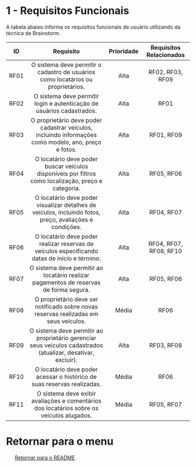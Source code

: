# 1 - Requisitos Funcionais 

<p> A tabela abaixo informa os requisitos funcionais de usuário utilizando da técnica de Brainstorm.</p>

| ID   |                                 Requisito                                 | Prioridade | Requisitos Relacionados |
| :--: | :-----------------------------------------------------------------------: | :--------: | :---------: |
| RF01 |       O sistema deve permitir o cadastro de usuários como locatários ou proprietários.                     |  Alta     |  RF02, RF03, RF09    |
| RF02 |       O sistema deve permitir login e autenticação de usuários cadastrados.               |  Alta    |     RF01   |
| RF03 |       O proprietário deve poder cadastrar veículos, incluindo informações como modelo, ano, preço e fotos.         |  Alta   |    RF01, RF09    |
| RF04 |    O locatário deve poder buscar veículos disponíveis por filtros como localização, preço e categoria.       |     Alta      |    RF05, RF06    |
| RF05 |    O locatário deve poder visualizar detalhes de veículos, incluindo fotos, preço, avaliações e condições.     |   Alta      |   RF04, RF07     |
| RF06 |      O locatário deve poder realizar reservas de veículos especificando datas de início e término.    |   Alta    |   RF04, RF07, RF08, RF10   | 
| RF07 |     O sistema deve permitir ao locatário realizar pagamentos de reservas de forma segura.            |     Alta       |   RF05, RF06      | 
| RF08 |     O proprietário deve ser notificado sobre novas reservas realizadas em seus veículos.          |    Média       |     RF06       | 
| RF09 |   O sistema deve permitir ao proprietário gerenciar seus veículos cadastrados (atualizar, desativar, excluir).   |    Alta  |  RF03, RF08    | 
| RF10 |   O locatário deve poder acessar o histórico de suas reservas realizadas.     |      Média     |    RF06     | 
| RF11|       O sistema deve exibir avaliações e comentários dos locatários sobre os veículos alugados.    |     Média    |  RF05, RF07    | 

# Retornar para o menu

<ul>
  <p><a href="README.md">Retornar para o README</p>
</ul>

